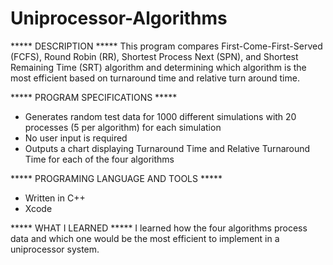 # Uniprocessor-Algorithms

***** DESCRIPTION *****
This program compares First-Come-First-Served (FCFS), Round Robin (RR),
Shortest Process Next (SPN), and Shortest Remaining Time (SRT) algorithm
and determining which algorithm is the most efficient based on turnaround
time and relative turn around time.

***** PROGRAM SPECIFICATIONS *****
- Generates random test data for 1000 different simulations with 20 processes
(5 per algorithm) for each simulation
- No user input is required
- Outputs a chart displaying Turnaround Time and Relative Turnaround Time
for each of the four algorithms

***** PROGRAMING LANGUAGE AND TOOLS *****
- Written in C++
- Xcode

***** WHAT I LEARNED *****
I learned how the four algorithms process data and which one would be the 
most efficient to implement in a uniprocessor system.
